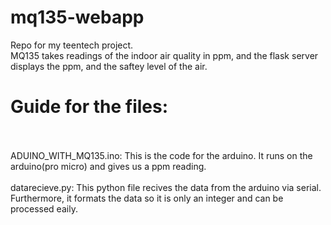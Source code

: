# mq135-webapp<br/>
Repo for my teentech project. <br/>
MQ135 takes readings of the indoor air quality in ppm, and the flask server displays the ppm, and the saftey level of the air.

# Guide for the files: <br/><br/>
ADUINO_WITH_MQ135.ino: This is the code for the arduino. It runs on the arduino(pro micro) and gives us a ppm reading. <br/> <br/>
datarecieve.py: This python file recives the data from the arduino via serial. Furthermore, it formats the data so it is only an integer and can be processed eaily.
